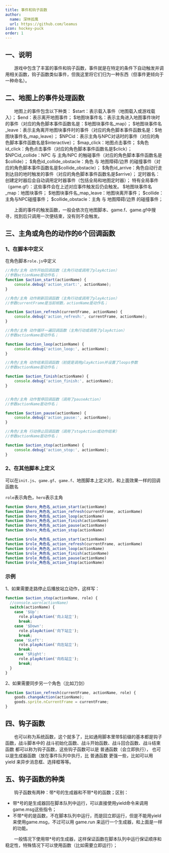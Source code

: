 ```yaml
---
title: 事件和钩子函数
author:
  name: 深林孤鹰
  url: https://github.com/leamus
icon: hockey-puck
order: 1
---
```


## 一、说明

&emsp;&emsp;游戏中包含了丰富的事件和钩子函数，事件就是在特定的条件下自动触发并调用相关函数，钩子函数类似事件，但我这里将它们归为一种东西（但事件更倾向于一种命名）。

## 二、地图上的事件处理函数

&emsp;&emsp;地图上的事件包含以下种类：
      \$start：表示载入事件（地图载入或游戏载入）；
      \$end：表示离开地图事件；
      \$地图块事件名：表示主角进入地图事件块时的事件（对应的角色脚本事件函数名是：\$地图块事件名_map）；
      \$地图块事件名_leave：表示主角离开地图块事件时的事件（对应的角色脚本事件函数名是：\$地图块事件名_map_leave）；
      \$NPCid：表示主角与NPC对话时的事件（对应的角色脚本事件函数名是\$interactive）；
      \$map_click：地图点击事件；
      \$角色id_click：角色点击事件（对应的角色脚本事件函数名是\$click）；
      \$NPCid_collide：NPC 与 主角/NPC 的触碰事件（对应的角色脚本事件函数名是\$collide）；
      \$角色id_collide_obstacle：角色 与 地图障碍/边界 的碰撞事件（对应的角色脚本事件函数名是\$collide_obstacle）；
      \$角色id_arrive：角色自动行走到达目的地时触发的事件（对应的角色脚本事件函数名是\$arrive）；
      定时器名：创建定时器后会自动调用定时器事件（包括全局和地图定时器）；
      特有全局事件（game.gf）：这些事件会在上述对应事件触发后仍会触发。
        \$地图块事件名_map：地图块事件；
        \$地图块事件名_map_leave：地图块离开事件；
        \$collide：主角与NPC碰撞事件；
        \$collide_obstacle：主角 与 地图障碍/边界 的碰撞事件；

&emsp;&emsp;上面的事件的触发函数，一般会依次在地图脚本、game.f、game.gf中搜寻，找到后只调用一次便结束，没有则不会触发。

## 三、主角或角色的动作的6个回调函数

### 1、在脚本中定义

在角色脚本`role.js`中定义

```js
//角色/主角 动作开始回调函数（主角行动或调用了playAction）
//参数actionName是动作名；
function $action_start(actionName) {
    console.debug('action_start:', actionName);
}

//角色/主角 动作刷新回调函数（主角行动或调用了playAction）
//参数currentFrame是当前帧数，actionName是动作名；

function $action_refresh(currentFrame, actionName) {
    console.debug('action_refresh:', currentFrame, actionName);
}

//角色/主角 动作循环一遍回调函数（主角行动或调用了playAction）
//参数actionName是动作名；

function $action_loop(actionName) {
    console.debug('action_loop:', actionName);
}

//角色/主角 动作结束回调函数（前提是调用playAction并设置了loops参数
//参数actionName是动作名；

function $action_finish(actionName) {
    console.debug('action_finish:', actionName);
}


//角色/主角 动作暂停回调函数（调用了pauseAction）
//参数actionName是动作名；

function $action_pause(actionName) {
    console.debug('action_pause:', actionName);
}

//角色/主角 行动停止回调函数（调用了stopAction或动作结束）
//参数actionName是动作名；

function $action_stop(actionName) {
    console.debug('action_stop:', actionName);
}
```

### 2、在其他脚本上定义

可以在`init.js`、`game.gf`、`game.f`、地图脚本上定义的，和上面效果一样的回调函数名

`role`表示角色，`hero`表示主角

```js
function $hero_角色名_action_start(actionName)
function $hero_角色名_action_refresh(currentFrame, actionName)
function $hero_角色名_action_loop(actionName)
function $hero_角色名_action_finish(actionName)
function $hero_角色名_action_pause(actionName)
function $hero_角色名_action_stop(actionName)

function $role_角色名_action_start(actionName)
function $role_角色名_action_refresh(currentFrame, actionName)
function $role_角色名_action_loop(actionName)
function $role_角色名_action_finish(actionName)
function $role_角色名_action_pause(actionName)
function $role_角色名_action_stop(actionName)
```

### 示例

1、如果需要走路停止后播放站立动作，这样写：

```js
function $action_stop(actionName, role) {
  //console.warn(actionName)
  switch(actionName) {
    case '$Up':
      role.playAction('向上站立');
      break;
    case '$Down':
      role.playAction('向下站立');
      break;
    case '$Left':
      role.playAction('向左站立');
      break;
    case '$Right':
      role.playAction('向右站立');
      break;
  }
}
```

2、如果需要同步另一个角色（比如刀剑）

```js
function $action_refresh(currentFrame, actionName, role) {
    goods.changeAction(actionName);
    goods.sprite.nCurrentFrame = currentFrame;
}
```

## 四、钩子函数

&emsp;&emsp;也可以称为系统函数，这个就多了，比如通用脚本里带\$前缀的基本都是钩子函数，战斗脚本中的 战斗初始化函数、战斗开始函数、战斗回合函数、战斗结束函数
都可以称为钩子函数，这些钩子函数可以是 普通函数（会立即执行），
也可以是生成器函数（放在事件队列中执行，比 普通函数 更强一些，比如可以用 yield 来异步消息框、选择框等等。

## 五、钩子函数的种类

&emsp;&emsp;钩子函数有两种：带\*号的生成器和不带\*号的函数；区别：

* 带\*号的是生成器回在脚本队列中运行，可以直接使用yield命令来调用game.msg这些指令；
* 不带\*号的是函数，不在脚本队列中运行，而是回立即运行，但是不能用yield来使用game.msg，不过可以用 game.run 来运行一个生成器，和上面是一样的功能。

&emsp;&emsp;一般情况下使用带\*号的生成器，这样保证函数在脚本队列中运行保证顺序和稳定性，特殊情况下可以使用函数（比如需要立即运行）；
